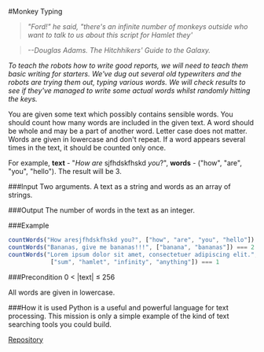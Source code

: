 #Monkey Typing

> *"Ford!" he said, "there's an infinite number of monkeys outside who want to talk to us about this script for Hamlet they'*

>*--Douglas Adams. The Hitchhikers' Guide to the Galaxy.*

*To teach the robots how to write good reports, we will need to teach them basic writing for starters. We've dug out several old typewriters and the robots are trying them out, typing various words. We will check results to see if they've managed to write some actual words whilst randomly hitting the keys.*

You are given some text which possibly contains sensible words. You should count how many words are included in the given text. A word should be whole and may be a part of another word. Letter case does not matter. Words are given in lowercase and don't repeat. If a word appears several times in the text, it should be counted only once.

For example, **text** - "*How* *are* sjfhdskfhskd *you*?", **words** - ("how", "are", "you", "hello"). The result will be 3.

###Input
Two arguments. A text as a string and words as an array of strings.

###Output
The number of words in the text as an integer.

###Example
```javascript
countWords("How aresjfhdskfhskd you?", ["how", "are", "you", "hello"]) === 3
countWords("Bananas, give me bananas!!!", ["banana", "bananas"]) === 2
countWords("Lorem ipsum dolor sit amet, consectetuer adipiscing elit.",
            ["sum", "hamlet", "infinity", "anything"]) === 1
```

###Precondition
	0 < |text| ≤ 256

All words are given in lowercase.

###How it is used
Python is a useful and powerful language for text processing. This mission is only a simple example of the kind of text searching tools you could build.

[Repository](https://github.com/Checkio-Game-Missions/checkio-empire-monkey-typing.git)
